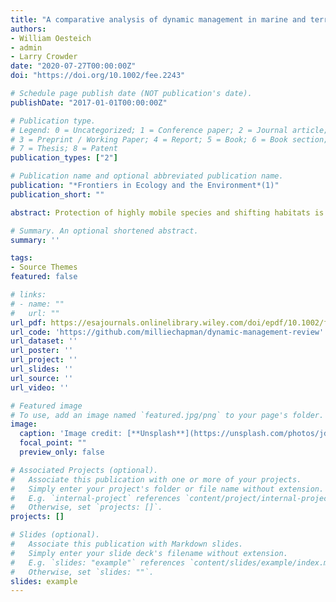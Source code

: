 ```yaml
---
title: "A comparative analysis of dynamic management in marine and terrestrial systems"
authors:
- William Oesteich
- admin
- Larry Crowder
date: "2020-07-27T00:00:00Z"
doi: "https://doi.org/10.1002/fee.2243"

# Schedule page publish date (NOT publication's date).
publishDate: "2017-01-01T00:00:00Z"

# Publication type.
# Legend: 0 = Uncategorized; 1 = Conference paper; 2 = Journal article;
# 3 = Preprint / Working Paper; 4 = Report; 5 = Book; 6 = Book section;
# 7 = Thesis; 8 = Patent
publication_types: ["2"]

# Publication name and optional abbreviated publication name.
publication: "*Frontiers in Ecology and the Environment*(1)"
publication_short: ""

abstract: Protection of highly mobile species and shifting habitats is a practical challenge for conservation in both marine and terrestrial systems, particularly in light of the acceleration of land- use change and climate- driven range shifts. Static protected areas have long been a keystone of conservation but are generally insufficient for such species and habitats. Spatially and temporally dynamic management (DM) has arisen as a potential solution to this challenge. We present what we believe to be the first comparative anal-ysis of DM across marine and terrestrial systems, focusing on the scales of DM approaches. Our results show that marine DM has largely been focused on relatively finer temporal scales, whereas terrestrial DM has focused on relatively finer spatial scales, often following the scale of available and relevant datasets. We explore not only the constraints imposed by data availability but also other drivers of DM trends and scales, highlighting areas in which exchange of approaches pioneered in each domain may be  beneficial.

# Summary. An optional shortened abstract.
summary: ''

tags:
- Source Themes
featured: false

# links:
# - name: ""
#   url: ""
url_pdf: https://esajournals.onlinelibrary.wiley.com/doi/epdf/10.1002/fee.2243
url_code: 'https://github.com/milliechapman/dynamic-management-review'
url_dataset: ''
url_poster: ''
url_project: ''
url_slides: ''
url_source: ''
url_video: ''

# Featured image
# To use, add an image named `featured.jpg/png` to your page's folder. 
image:
  caption: 'Image credit: [**Unsplash**](https://unsplash.com/photos/jdD8gXaTZsc)'
  focal_point: ""
  preview_only: false

# Associated Projects (optional).
#   Associate this publication with one or more of your projects.
#   Simply enter your project's folder or file name without extension.
#   E.g. `internal-project` references `content/project/internal-project/index.md`.
#   Otherwise, set `projects: []`.
projects: []

# Slides (optional).
#   Associate this publication with Markdown slides.
#   Simply enter your slide deck's filename without extension.
#   E.g. `slides: "example"` references `content/slides/example/index.md`.
#   Otherwise, set `slides: ""`.
slides: example
---
```

